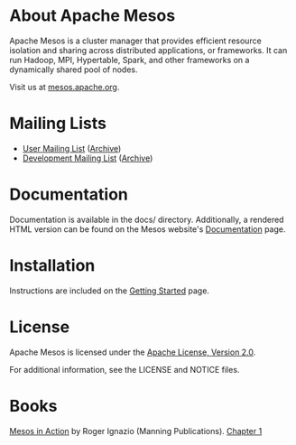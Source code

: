 # About Apache Mesos

Apache Mesos is a cluster manager that provides efficient resource isolation 
and sharing across distributed applications, or frameworks. It can run Hadoop, 
MPI, Hypertable, Spark, and other frameworks on a dynamically shared pool of 
nodes.

Visit us at [mesos.apache.org](http://mesos.apache.org).

# Mailing Lists

 * [User Mailing List](mailto:user-subscribe@mesos.apache.org) ([Archive](https://mail-archives.apache.org/mod_mbox/mesos-user/))
 * [Development Mailing List](mailto:dev-subscribe@mesos.apache.org) ([Archive](https://mail-archives.apache.org/mod_mbox/mesos-dev/))

# Documentation

Documentation is available in the docs/ directory. Additionally, a rendered HTML 
version can be found on the Mesos website's [Documentation](http://mesos.apache.org/documentation/) page.

# Installation

Instructions are included on the [Getting Started](http://mesos.apache.org/gettingstarted/) page.

# License

Apache Mesos is licensed under the [Apache License, Version 2.0](http://www.apache.org/licenses/LICENSE-2.0).

For additional information, see the LICENSE and NOTICE files.

# Books

[Mesos in Action](https://www.manning.com/books/mesos-in-action) by Roger Ignazio (Manning Publications). [Chapter 1](https://manning-content.s3.amazonaws.com/download/2/c79863e-1021-4274-abcc-63b748548f24/Mesos_MEAP_ch1.pdf)
